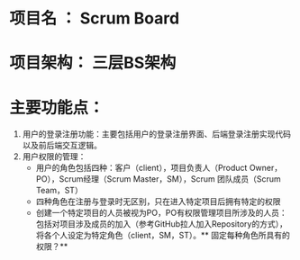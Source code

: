 # 项目名 ： Scrum Board
# 项目架构： 三层BS架构
# 主要功能点：
   1. 用户的登录注册功能：主要包括用户的登录注册界面、后端登录注册实现代码以及前后端交互逻辑。
   2. 用户权限的管理： 
      + 用户的角色包括四种：客户（client），项目负责人（Product Owner，PO），Scrum经理（Scrum Master，SM），Scrum 团队成员（Scrum Team，ST）
      + 四种角色在注册与登录时无区别，只在进入特定项目后拥有特定的权限
      + 创建一个特定项目的人员被视为PO，PO有权限管理项目所涉及的人员：包括对项目涉及成员的加入（参考GitHub拉人加入Repository的方式），将各个人设定为特定角色（client，SM，ST）。** 固定每种角色所具有的权限？**
